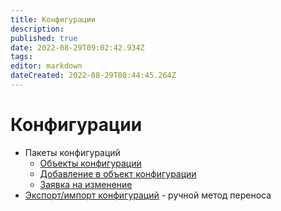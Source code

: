 ```yaml
---
title: Конфигурации
description: 
published: true
date: 2022-08-29T09:02:42.934Z
tags: 
editor: markdown
dateCreated: 2022-08-29T08:44:45.264Z
---
```


# Конфигурации

* Пакеты конфигураций
  * [Объекты конфигурации](pakety-konfiguracii/obekty-konfiguracii/)
  * [Добавление в объект конфигурации](pakety-konfiguracii/obekty-konfiguracii/dobavlenie-v-obekt-konfiguracii.md)
  * [Заявка на изменение](pakety-konfiguracii/formirovanie-paketa-konfiguracii/zayavki-na-izmenenie.md)
* [Экспорт/импорт конфигураций](eksport-import-konfiguracii.md) - ручной метод переноса
